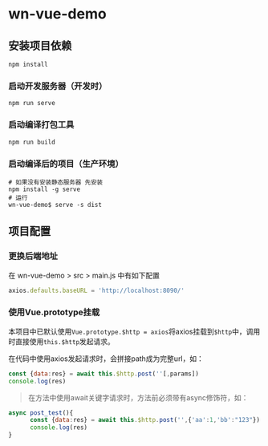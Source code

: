 # wn-vue-demo

## 安装项目依赖
```shell
npm install
```

### 启动开发服务器（开发时）
```shell
npm run serve
```

### 启动编译打包工具
```shell
npm run build
```

### 启动编译后的项目（生产环境）
```shell
# 如果没有安装静态服务器 先安装
npm install -g serve
# 运行
wn-vue-demo$ serve -s dist
```





## 项目配置

### 更换后端地址

在 wn-vue-demo > src > main.js 中有如下配置

```js
axios.defaults.baseURL = 'http://localhost:8090/'
```

### 使用Vue.prototype挂载

本项目中已默认使用`Vue.prototype.$http = axios`将axios挂载到`$http`中，调用时直接使用`this.$http`发起请求。

在代码中使用axios发起请求时，会拼接path成为完整url，如：

```js
const {data:res} = await this.$http.post(''[,params])
console.log(res)
```

> 在方法中使用await关键字请求时，方法前必须带有async修饰符，如：

```js
async post_test(){
      const {data:res} = await this.$http.post('',{'aa':1,'bb':"123"})
      console.log(res)
}
```

